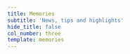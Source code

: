 ```yaml
---
title: Memories
subtitle: 'News, tips and highlights'
hide_title: false
col_number: three
template: memories
---
```

